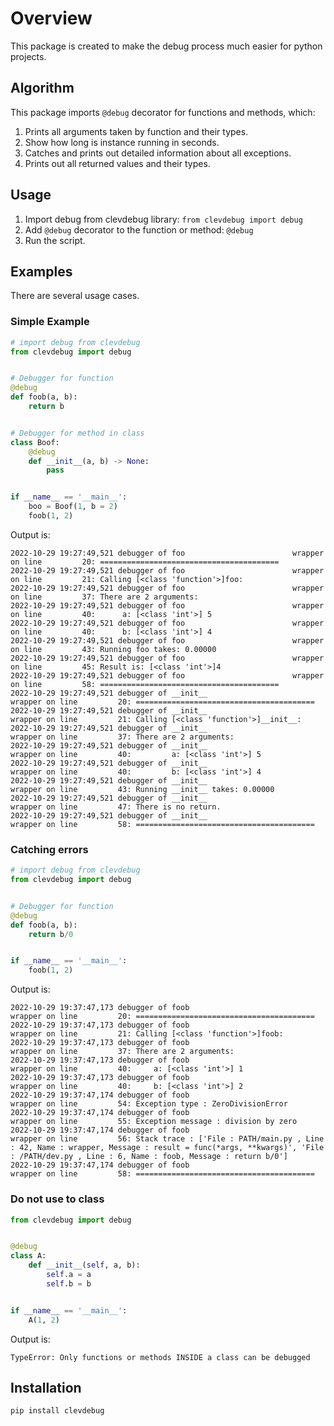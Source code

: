 # Overview

This package is created to make the debug process much easier for python projects.

## Algorithm

This package imports `@debug` decorator for functions and methods, which:

1. Prints all arguments taken by function and their types.
2. Show how long is instance running in seconds.
3. Catches and prints out detailed information about all exceptions.
4. Prints out all returned values and their types.

## Usage

1. Import debug from clevdebug library: `from clevdebug import debug`
2. Add `@debug` decorator to the function or method: `@debug`
3. Run the script.

## Examples

There are several usage cases.

### Simple Example

```python
# import debug from clevdebug
from clevdebug import debug


# Debugger for function
@debug
def foob(a, b):
    return b


# Debugger for method in class
class Boof:
    @debug
    def __init__(a, b) -> None:
        pass


if __name__ == '__main__':
    boo = Boof(1, b = 2)
    foob(1, 2)
```

Output is:

```
2022-10-29 19:27:49,521 debugger of foo                        wrapper on line         20: ========================================
2022-10-29 19:27:49,521 debugger of foo                        wrapper on line         21: Calling [<class 'function'>]foo:
2022-10-29 19:27:49,521 debugger of foo                        wrapper on line         37: There are 2 arguments:
2022-10-29 19:27:49,521 debugger of foo                        wrapper on line         40:      a: [<class 'int'>] 5
2022-10-29 19:27:49,521 debugger of foo                        wrapper on line         40:      b: [<class 'int'>] 4
2022-10-29 19:27:49,521 debugger of foo                        wrapper on line         43: Running foo takes: 0.00000
2022-10-29 19:27:49,521 debugger of foo                        wrapper on line         45: Result is: [<class 'int'>]4
2022-10-29 19:27:49,521 debugger of foo                        wrapper on line         58: ========================================
2022-10-29 19:27:49,521 debugger of __init__                        wrapper on line         20: ========================================
2022-10-29 19:27:49,521 debugger of __init__                        wrapper on line         21: Calling [<class 'function'>]__init__:
2022-10-29 19:27:49,521 debugger of __init__                        wrapper on line         37: There are 2 arguments:
2022-10-29 19:27:49,521 debugger of __init__                        wrapper on line         40:         a: [<class 'int'>] 5
2022-10-29 19:27:49,521 debugger of __init__                        wrapper on line         40:         b: [<class 'int'>] 4
2022-10-29 19:27:49,521 debugger of __init__                        wrapper on line         43: Running __init__ takes: 0.00000
2022-10-29 19:27:49,521 debugger of __init__                        wrapper on line         47: There is no return.
2022-10-29 19:27:49,521 debugger of __init__                        wrapper on line         58: ========================================
```

### Catching errors

```python
# import debug from clevdebug
from clevdebug import debug


# Debugger for function
@debug
def foob(a, b):
    return b/0


if __name__ == '__main__':
    foob(1, 2)
```

Output is:

```
2022-10-29 19:37:47,173 debugger of foob                        wrapper on line         20: ========================================
2022-10-29 19:37:47,173 debugger of foob                        wrapper on line         21: Calling [<class 'function'>]foob:
2022-10-29 19:37:47,173 debugger of foob                        wrapper on line         37: There are 2 arguments:
2022-10-29 19:37:47,173 debugger of foob                        wrapper on line         40:     a: [<class 'int'>] 1
2022-10-29 19:37:47,173 debugger of foob                        wrapper on line         40:     b: [<class 'int'>] 2
2022-10-29 19:37:47,174 debugger of foob                        wrapper on line         54: Exception type : ZeroDivisionError 
2022-10-29 19:37:47,174 debugger of foob                        wrapper on line         55: Exception message : division by zero
2022-10-29 19:37:47,174 debugger of foob                        wrapper on line         56: Stack trace : ['File : PATH/main.py , Line : 42, Name : wrapper, Message : result = func(*args, **kwargs)', 'File : /PATH/dev.py , Line : 6, Name : foob, Message : return b/0']
2022-10-29 19:37:47,174 debugger of foob                        wrapper on line         58: ========================================
```

### Do not use to class


```python
from clevdebug import debug


@debug
class A:
    def __init__(self, a, b):
        self.a = a
        self.b = b


if __name__ == '__main__':
    A(1, 2)
```

Output is:

```
TypeError: Only functions or methods INSIDE a class can be debugged
```

## Installation

`pip install clevdebug`


